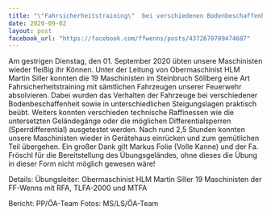 ```yaml
---
title: "\"Fahrsicherheitstraining\"  bei verschiedenen Bodenbeschaffenheiten  - Monatliche Maschinisten Übung"
date: 2020-09-02
layout: post
facebook_url: "https://facebook.com/ffwenns/posts/4372670709474687"
---
```


Am gestrigen Dienstag, den 01. September 2020 übten unsere Maschinisten wieder fleißig ihr Können. Unter der Leitung von Obermaschinist HLM Martin Siller konnten die 19 Maschinisten im Steinbruch Söllberg eine Art Fahrsicherheitstraining mit sämtlichen Fahrzeugen unserer Feuerwehr absolvieren. Dabei wurden das Verhalten der Fahrzeuge bei verschiedener Bodenbeschaffenheit sowie in unterschiedlichen Steigungslagen praktisch beübt. Weiters konnten verschieden technische Raffinessen wie die untersetzten Geländegänge oder die möglichen Differentialsperren (Sperrdifferential) ausgetestet werden.
Nach rund 2,5 Stunden konnten unsere Maschinisten wieder in Gerätehaus einrücken und zum gemütlichen Teil übergehen. 
Ein großer Dank gilt Markus Folie (Volle Kanne) und der Fa. Fröschl für die Bereitstellung des Übungsgeländes, ohne dieses die Übung in dieser Form nicht möglich gewesen wäre! 

Details:
Übungsleiter: Obermaschinist HLM Martin Siller
19 Maschinisten der FF-Wenns mit RFA, TLFA-2000 und MTFA

Bericht: PP/ÖA-Team
Fotos: MS/LS/ÖA-Team